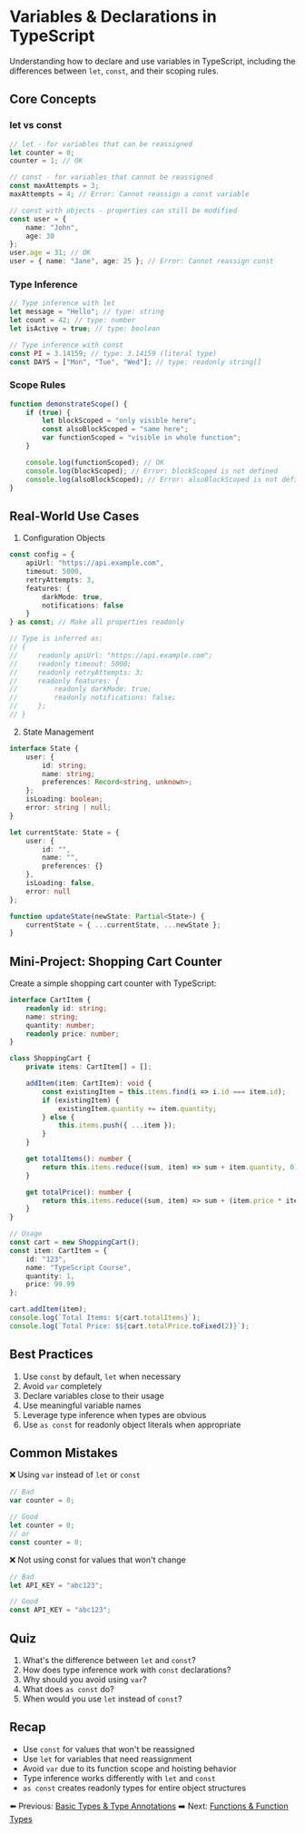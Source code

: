 # Variables & Declarations in TypeScript

Understanding how to declare and use variables in TypeScript, including the differences between `let`, `const`, and their scoping rules.

## Core Concepts

### let vs const

```typescript
// let - for variables that can be reassigned
let counter = 0;
counter = 1; // OK

// const - for variables that cannot be reassigned
const maxAttempts = 3;
maxAttempts = 4; // Error: Cannot reassign a const variable

// const with objects - properties can still be modified
const user = {
    name: "John",
    age: 30
};
user.age = 31; // OK
user = { name: "Jane", age: 25 }; // Error: Cannot reassign const
```

### Type Inference

```typescript
// Type inference with let
let message = "Hello"; // type: string
let count = 42; // type: number
let isActive = true; // type: boolean

// Type inference with const
const PI = 3.14159; // type: 3.14159 (literal type)
const DAYS = ["Mon", "Tue", "Wed"]; // type: readonly string[]
```

### Scope Rules

```typescript
function demonstrateScope() {
    if (true) {
        let blockScoped = "only visible here";
        const alsoBlockScoped = "same here";
        var functionScoped = "visible in whole function";
    }

    console.log(functionScoped); // OK
    console.log(blockScoped); // Error: blockScoped is not defined
    console.log(alsoBlockScoped); // Error: alsoBlockScoped is not defined
}
```

## Real-World Use Cases

1. Configuration Objects
```typescript
const config = {
    apiUrl: "https://api.example.com",
    timeout: 5000,
    retryAttempts: 3,
    features: {
        darkMode: true,
        notifications: false
    }
} as const; // Make all properties readonly

// Type is inferred as:
// {
//     readonly apiUrl: "https://api.example.com";
//     readonly timeout: 5000;
//     readonly retryAttempts: 3;
//     readonly features: {
//         readonly darkMode: true;
//         readonly notifications: false;
//     };
// }
```

2. State Management
```typescript
interface State {
    user: {
        id: string;
        name: string;
        preferences: Record<string, unknown>;
    };
    isLoading: boolean;
    error: string | null;
}

let currentState: State = {
    user: {
        id: "",
        name: "",
        preferences: {}
    },
    isLoading: false,
    error: null
};

function updateState(newState: Partial<State>) {
    currentState = { ...currentState, ...newState };
}
```

## Mini-Project: Shopping Cart Counter

Create a simple shopping cart counter with TypeScript:

```typescript
interface CartItem {
    readonly id: string;
    name: string;
    quantity: number;
    readonly price: number;
}

class ShoppingCart {
    private items: CartItem[] = [];

    addItem(item: CartItem): void {
        const existingItem = this.items.find(i => i.id === item.id);
        if (existingItem) {
            existingItem.quantity += item.quantity;
        } else {
            this.items.push({ ...item });
        }
    }

    get totalItems(): number {
        return this.items.reduce((sum, item) => sum + item.quantity, 0);
    }

    get totalPrice(): number {
        return this.items.reduce((sum, item) => sum + (item.price * item.quantity), 0);
    }
}

// Usage
const cart = new ShoppingCart();
const item: CartItem = {
    id: "123",
    name: "TypeScript Course",
    quantity: 1,
    price: 99.99
};

cart.addItem(item);
console.log(`Total Items: ${cart.totalItems}`);
console.log(`Total Price: $${cart.totalPrice.toFixed(2)}`);
```

## Best Practices

1. Use `const` by default, `let` when necessary
2. Avoid `var` completely
3. Declare variables close to their usage
4. Use meaningful variable names
5. Leverage type inference when types are obvious
6. Use `as const` for readonly object literals when appropriate

## Common Mistakes

❌ Using `var` instead of `let` or `const`
```typescript
// Bad
var counter = 0;

// Good
let counter = 0;
// or
const counter = 0;
```

❌ Not using const for values that won't change
```typescript
// Bad
let API_KEY = "abc123";

// Good
const API_KEY = "abc123";
```

## Quiz

1. What's the difference between `let` and `const`?
2. How does type inference work with `const` declarations?
3. Why should you avoid using `var`?
4. What does `as const` do?
5. When would you use `let` instead of `const`?

## Recap

- Use `const` for values that won't be reassigned
- Use `let` for variables that need reassignment
- Avoid `var` due to its function scope and hoisting behavior
- Type inference works differently with `let` and `const`
- `as const` creates readonly types for entire object structures

⬅️ Previous: [Basic Types & Type Annotations](./01-basic-types.md)
➡️ Next: [Functions & Function Types](./03-functions.md)